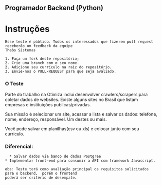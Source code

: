 
## Programador Backend (Python)

# Instruções

    Esse teste é público. Todos os interessados que fizerem pull request receberão um feedback da equipe
    Theòs Sistemas
    
    1. Faça um fork deste repositório;
    2. Crie uma branch com o seu nome.
    2. Adicione seu currículo na raiz do repositório.
    3. Envie-nos o PULL-REQUEST para que seja avaliado.
    
### O Teste

Parte do trabalho na Otimiza inclui desenvolver crawlers/scrapers para coletar dados de websites. 
Existe alguns sites no Brasil que listam empresas e instituições publicas/privadas.

Sua missão é selecionar um site, acessar a lista e salvar os dados: 
    telefone, 
    nome, 
    endereço,
    responsável.
Um destes ou mais. 

Você pode salvar em planilhas(csv ou xls) e colocar junto com seu curriculo.

### Diferencial:
	  * Salvar dados via banco de dados Postgree
    * Implementar front-end para consumir a API com framework Javascript.

    obs: Teste terá como avaliação principal os requisitos solicitados para o backend,  porém o frontend 
    poderá ser critério de desempate.

